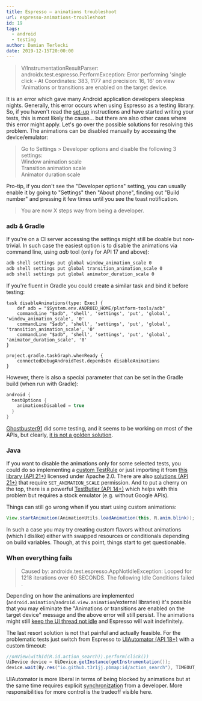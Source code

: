 ```yaml
---
title: Espresso — animations troubleshoot
url: espresso-animations-troubleshoot
id: 19
tags:
  - android
  - testing
author: Damian Terlecki
date: 2019-12-15T20:00:00
---
```


> V/InstrumentationResultParser: androidx.test.espresso.PerformException: Error performing 'single click - At Coordinates: 383, 1177 and precision: 16, 16' on view 'Animations or transitions are enabled on the target device.

It is an error which gave many Android application developers sleepless nights. Generally, this error occurs when using Espresso as a testing library. So, if you haven't read the [set-up](https://developer.android.com/training/testing/espresso/setup#set-up-environment) instructions and have started writing your tests, this is most likely the cause... but there are also other cases where this error might apply. Let's go over the possible solutions for resolving this problem. The animations can be disabled manually by accessing the device/emulator:

> Go to Settings > Developer options and disable the following 3 settings:  
> Window animation scale  
> Transition animation scale  
> Animator duration scale  

Pro-tip, if you don't see the "Developer options" setting, you can usually enable it by going to "Settings" then "About phone", finding out "Build number" and pressing it few times until you see the toast notification.

> You are now X steps way from being a developer.

### adb & Gradle

If you're on a CI server accessing the settings might still be doable but non-trivial. In such case the easiest option is to disable the animations via command line, using *adb* tool (only for API 17 and above): 

```bash
adb shell settings put global window_animation_scale 0
adb shell settings put global transition_animation_scale 0
adb shell settings put global animator_duration_scale 0
```

If you're fluent in Gradle you could create a similar task and bind it before testing:

```
task disableAnimations(type: Exec) {
    def adb = "$System.env.ANDROID_HOME/platform-tools/adb"
    commandLine "$adb", 'shell', 'settings', 'put', 'global', 'window_animation_scale', '0'
    commandLine "$adb", 'shell', 'settings', 'put', 'global', 'transition_animation_scale', '0'
    commandLine "$adb", 'shell', 'settings', 'put', 'global', 'animator_duration_scale', '0'
}

project.gradle.taskGraph.whenReady {
    connectedDebugAndroidTest.dependsOn disableAnimations
}
```

However, there is also a special parameter that can be set in the Gradle build (when run with Gradle):

```groovy
android {
  testOptions {
    animationsDisabled = true
  }
}
```

[Ghostbuster91](https://github.com/ghostbuster91/espresso-animations-disabled-test) did some testing, and it seems to be working on most of the APIs, but clearly, <u>it is not a golden solution</u>.

### Java

If you want to disable the animations only for some selected tests, you could do so implementing a [custom TestRule](https://proandroiddev.com/one-rule-to-disable-them-all-d387da440318) or just importing it from [this library (API 21+)](https://github.com/blipinsk/disable-animations-rule) licensed under Apache 2.0. There are also [solutions (API 21+)](https://product.reverb.com/disabling-animations-in-espresso-for-android-testing-de17f7cf236f) that require `SET_ANIMATION_SCALE` permission. And to put a cherry on the top, there is a powerful [TestButler (API 14+)](https://github.com/linkedin/test-butler) which helps with this problem but requires a stock emulator (e.g. without Google APIs).

Things can still go wrong when if you start using custom animations:
```Java
View.startAnimation(AnimationUtils.loadAnimation(this, R.anim.blink));
```
In such a case you may try creating custom flavors without animations (which I dislike) either with swapped resources or conditionals depending on build variables. Though, at this point, things start to get questionable.

### When everything fails

> Caused by: androidx.test.espresso.AppNotIdleException: Looped for 1218 iterations over 60 SECONDS. The following Idle Conditions failed .

Depending on how the animations are implemented (`android.animation`/`android.view.animation`/external libraries) it's possible that you may eliminate the "Animations or transitions are enabled on the target device" message and the above error will still persist. The animations might still [keep the UI thread not idle](https://stackoverflow.com/a/29662747) and Espresso will wait indefinitely.

The last resort solution is not that painful and actually feasible. For the problematic tests just switch from Espresso to [UIAutomator (API 18+)](https://alexilyenko.github.io/uiautomator-basics/) with a custom timeout:

```Java
//onView(withId(R.id.action_search)).perform(click())
UiDevice device = UiDevice.getInstance(getInstrumentation());
device.wait(By.res("io.github.t3r1jj.pbmap:id/action_search"), TIMEOUT_MS).click();
```

UIAutomator is more liberal in terms of being blocked by animations but at the same time requires explicit [synchronization](https://alexilyenko.github.io/uiautomator-waiting/) from a developer. More responsibilities for more control is the tradeoff visible here.